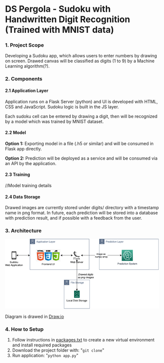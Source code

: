# DS Pergola - Sudoku with Handwritten Digit Recognition (Trained with MNIST data)

### 1. Project Scope

Developing a Sudoku app, which allows users to enter numbers by drawing on screen. 
Drawed canvas will be classified as digits (1 to 9) by a Machine Learning algorithm(?).

### 2. Components
#### 2.1 Application Layer
Application runs on a Flask Server (python) and UI is developed with HTML, CSS and JavaScript.
Sudoku logic is built in the JS layer.

Each sudoku cell can be entered by drawing a digit, then will be recognized by a model which was trained by MNIST dataset.
#### 2.2 Model
**Option 1:** Exporting model in a file (.h5 or similar) and will be consumed in Flask app directly.

**Option 2:** Prediction will be deployed as a service and will be consumed via an API by the application.

#### 2.3 Training
//Model training details

#### 2.4 Data Storage
Drawed images are currently stored under digits/ directory with a timestamp name in png format.
In future, each prediction will be stored into a database with prediction result, and if possible with a feedback from the user.

### 3. Architecture
![ScreenShot](architecture.png)

Diagram is drawed in [Draw.io](https://github.com/jgraph/drawio-desktop/releases/tag/v13.5.1)

### 4. How to Setup

1. Follow instructions in [packages.txt](packages.txt) to create a new virtual environment and install required packages
2. Download the project folder with:  "```git clone```"
3. Run application: "```python app.py```"
